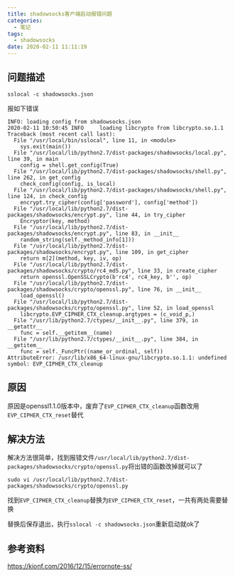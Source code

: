 ```yaml
---
title: shadowsocks客户端启动报错问题
categories:
  - 笔记
tags:
  - shadowsocks
date: 2020-02-11 11:11:19
---
```

## 问题描述
```
sslocal -c shadowsocks.json
```
报如下错误
```
INFO: loading config from shadowsocks.json
2020-02-11 10:50:45 INFO     loading libcrypto from libcrypto.so.1.1
Traceback (most recent call last):
  File "/usr/local/bin/sslocal", line 11, in <module>
    sys.exit(main())
  File "/usr/local/lib/python2.7/dist-packages/shadowsocks/local.py", line 39, in main
    config = shell.get_config(True)
  File "/usr/local/lib/python2.7/dist-packages/shadowsocks/shell.py", line 262, in get_config
    check_config(config, is_local)
  File "/usr/local/lib/python2.7/dist-packages/shadowsocks/shell.py", line 124, in check_config
    encrypt.try_cipher(config['password'], config['method'])
  File "/usr/local/lib/python2.7/dist-packages/shadowsocks/encrypt.py", line 44, in try_cipher
    Encryptor(key, method)
  File "/usr/local/lib/python2.7/dist-packages/shadowsocks/encrypt.py", line 83, in __init__
    random_string(self._method_info[1]))
  File "/usr/local/lib/python2.7/dist-packages/shadowsocks/encrypt.py", line 109, in get_cipher
    return m[2](method, key, iv, op)
  File "/usr/local/lib/python2.7/dist-packages/shadowsocks/crypto/rc4_md5.py", line 33, in create_cipher
    return openssl.OpenSSLCrypto(b'rc4', rc4_key, b'', op)
  File "/usr/local/lib/python2.7/dist-packages/shadowsocks/crypto/openssl.py", line 76, in __init__
    load_openssl()
  File "/usr/local/lib/python2.7/dist-packages/shadowsocks/crypto/openssl.py", line 52, in load_openssl
    libcrypto.EVP_CIPHER_CTX_cleanup.argtypes = (c_void_p,)
  File "/usr/lib/python2.7/ctypes/__init__.py", line 379, in __getattr__
    func = self.__getitem__(name)
  File "/usr/lib/python2.7/ctypes/__init__.py", line 384, in __getitem__
    func = self._FuncPtr((name_or_ordinal, self))
AttributeError: /usr/lib/x86_64-linux-gnu/libcrypto.so.1.1: undefined symbol: EVP_CIPHER_CTX_cleanup

```
<!-- more -->

## 原因
原因是openssl1.1.0版本中，废弃了`EVP_CIPHER_CTX_cleanup`函数改用`EVP_CIPHER_CTX_reset`替代

## 解决方法
解决方法很简单，找到报错文件`/usr/local/lib/python2.7/dist-packages/shadowsocks/crypto/openssl.py`将出错的函数改掉就可以了

```
sudo vi /usr/local/lib/python2.7/dist-packages/shadowsocks/crypto/openssl.py
```
找到`EVP_CIPHER_CTX_cleanup`替换为`EVP_CIPHER_CTX_reset`，一共有两处需要替换

替换后保存退出，执行`sslocal -c shadowsocks.json`重新启动就ok了

## 参考资料
https://kionf.com/2016/12/15/errornote-ss/